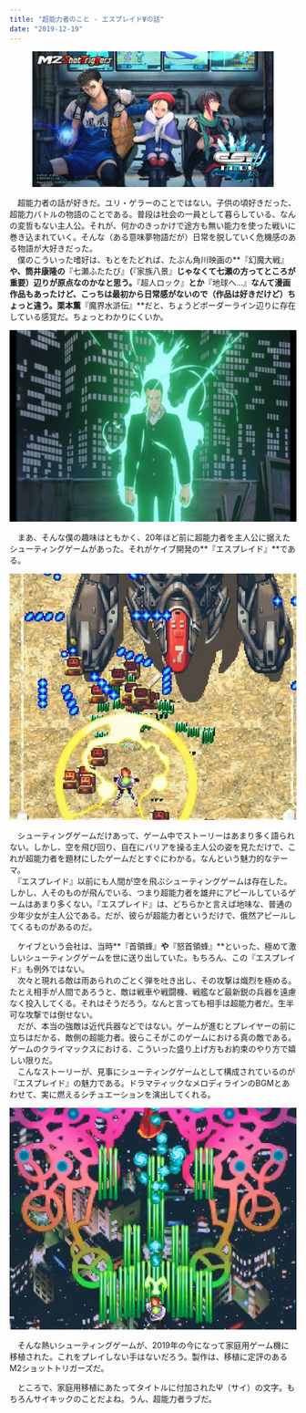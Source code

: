```yaml
---
title: "超能力者のこと - エスプレイドΨの話"
date: "2019-12-19"
---
```


<figure>

![](assets/n680581f8c102_e64b31a478e9b2be163b705fee97379a.png)

</figure>

　超能力者の話が好きだ。ユリ・ゲラーのことではない。子供の頃好きだった、超能力バトルの物語のことである。普段は社会の一員として暮らしている、なんの変哲もない主人公。それが、何かのきっかけで途方も無い能力を使った戦いに巻き込まれていく。そんな（ある意味夢物語だが）日常を脱していく危機感のある物語が大好きだった。  
　僕のこういった嗜好は、もとをたどれば、たぶん角川映画の**『幻魔大戦』**や、筒井康隆の**『七瀬ふたたび』**（**『家族八景』**じゃなくて七瀬の方ってところが重要）辺りが原点なのかなと思う。**『超人ロック』**とか**『地球へ…』**なんて漫画作品もあったけど、こっちは最初から日常感がないので（作品は好きだけど）ちょっと違う。栗本薫**『魔界水滸伝』**だと、ちょうどボーダーライン辺りに存在している感覚だ。ちょっとわかりにくいか。

![](assets/n680581f8c102_picture_pc_df9edb8e353f668afdfe53bdd3834228.png)

　まあ、そんな僕の趣味はともかく、20年ほど前に超能力者を主人公に据えたシューティングゲームがあった。それがケイブ開発の**『エスプレイド』**である。

![](assets/n680581f8c102_picture_pc_89da611f27f7e586c7542f2acf2f52f5.jpg)

　シューティングゲームだけあって、ゲーム中でストーリーはあまり多く語られない。しかし、空を飛び回り、自在にバリアを操る主人公の姿を見ただけで、これが超能力者を題材にしたゲームだとすぐにわかる。なんという魅力的なテーマ。  
　『エスプレイド』以前にも人間が空を飛ぶシューティングゲームは存在した。しかし、人そのものが飛んでいる、つまり超能力者を雄弁にアピールしているゲームはあまり多くない。『エスプレイド』は、どちらかと言えば地味な、普通の少年少女が主人公である。だが、彼らが超能力者というだけで、俄然アピールしてくるものがあるのだ。

　ケイブという会社は、当時**『首領蜂』**や**『怒首領蜂』**といった、極めて激しいシューティングゲームを世に送り出していた。もちろん、この『エスプレイド』も例外ではない。  
　次々と現れる敵は雨あられのごとく弾を吐き出し、その攻撃は熾烈を極める。たとえ相手が人間であろうと、敵は戦車や戦闘機、戦艦など最新鋭の兵器を遠慮なく投入してくる。それはそうだろう。なんと言っても相手は超能力者だ。生半可な攻撃では倒せない。  
　だが、本当の強敵は近代兵器などではない。ゲームが進むとプレイヤーの前に立ちはだかる、敵側の超能力者。彼らこそがこのゲームにおける真の敵である。ゲームのクライマックスにおける、こういった盛り上げ方もお約束のやり方で嬉しい限りだ。  
　こんなストーリーが、見事にシューティングゲームとして構成されているのが『エスプレイド』の魅力である。ドラマティックなメロディラインのBGMとあわせて、実に燃えるシチュエーションを演出してくれる。

![](assets/n680581f8c102_picture_pc_3971414f2ebc96c1c926d90aee8569c8.jpg)

　そんな熱いシューティングゲームが、2019年の今になって家庭用ゲーム機に移植された。これをプレイしない手はないだろう。製作は、移植に定評のあるM2ショットトリガーズだ。

　ところで、家庭用移植にあたってタイトルに付加されたΨ（サイ）の文字。もちろんサイキックのことだよね。うん、超能力者ラブだ。
